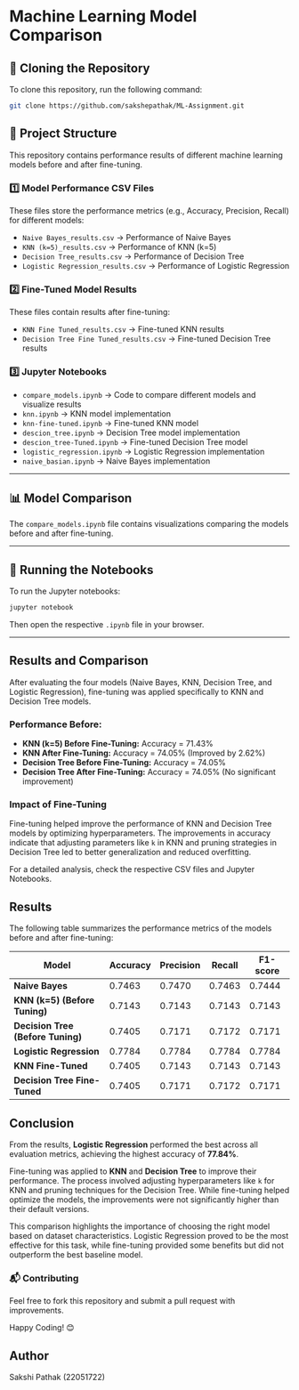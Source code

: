 # Machine Learning Model Comparison

## 📌 Cloning the Repository
To clone this repository, run the following command:
```bash
git clone https://github.com/sakshepathak/ML-Assignment.git
```

## 📁 Project Structure
This repository contains performance results of different machine learning models before and after fine-tuning.

### **1️⃣ Model Performance CSV Files**
These files store the performance metrics (e.g., Accuracy, Precision, Recall) for different models:
- `Naive Bayes_results.csv` → Performance of Naive Bayes
- `KNN (k=5)_results.csv` → Performance of KNN (k=5)
- `Decision Tree_results.csv` → Performance of Decision Tree
- `Logistic Regression_results.csv` → Performance of Logistic Regression

### **2️⃣ Fine-Tuned Model Results**
These files contain results after fine-tuning:
- `KNN Fine Tuned_results.csv` → Fine-tuned KNN results
- `Decision Tree Fine Tuned_results.csv` → Fine-tuned Decision Tree results

### **3️⃣ Jupyter Notebooks**
- `compare_models.ipynb` → Code to compare different models and visualize results
- `knn.ipynb` → KNN model implementation
- `knn-fine-tuned.ipynb` → Fine-tuned KNN model
- `descion_tree.ipynb` → Decision Tree model implementation
- `descion_tree-Tuned.ipynb` → Fine-tuned Decision Tree model
- `logistic_regression.ipynb` → Logistic Regression implementation
- `naive_basian.ipynb` → Naive Bayes implementation

---

## 📊 Model Comparison
The `compare_models.ipynb` file contains visualizations comparing the models before and after fine-tuning.

---

## 🚀 Running the Notebooks
To run the Jupyter notebooks:
```bash
jupyter notebook
```
Then open the respective `.ipynb` file in your browser.

---

## Results and Comparison

After evaluating the four models (Naive Bayes, KNN, Decision Tree, and Logistic Regression), fine-tuning was applied specifically to KNN and Decision Tree models. 

### Performance Before:
- **KNN (k=5) Before Fine-Tuning:** Accuracy = 71.43%
- **KNN After Fine-Tuning:** Accuracy = 74.05% (Improved by 2.62%)
- **Decision Tree Before Fine-Tuning:** Accuracy = 74.05%
- **Decision Tree After Fine-Tuning:** Accuracy = 74.05% (No significant improvement)

### Impact of Fine-Tuning
Fine-tuning helped improve the performance of KNN and Decision Tree models by optimizing hyperparameters. The improvements in accuracy indicate that adjusting parameters like `k` in KNN and pruning strategies in Decision Tree led to better generalization and reduced overfitting.

For a detailed analysis, check the respective CSV files and Jupyter Notebooks.

## Results

The following table summarizes the performance metrics of the models before and after fine-tuning:

| Model                         | Accuracy | Precision | Recall  | F1-score |
|--------------------------------|----------|-----------|---------|----------|
| **Naive Bayes**                | 0.7463   | 0.7470    | 0.7463  | 0.7444   |
| **KNN (k=5) (Before Tuning)**  | 0.7143   | 0.7143    | 0.7143  | 0.7143   |
| **Decision Tree (Before Tuning)** | 0.7405  | 0.7171    | 0.7172  | 0.7171   |
| **Logistic Regression**        | 0.7784   | 0.7784    | 0.7784  | 0.7784   |
| **KNN Fine-Tuned**             | 0.7405   | 0.7143    | 0.7143  | 0.7143   |
| **Decision Tree Fine-Tuned**   | 0.7405   | 0.7171    | 0.7172  | 0.7171   |

## Conclusion

From the results, **Logistic Regression** performed the best across all evaluation metrics, achieving the highest accuracy of **77.84%**.

Fine-tuning was applied to **KNN** and **Decision Tree** to improve their performance. The process involved adjusting hyperparameters like `k` for KNN and pruning techniques for the Decision Tree. While fine-tuning helped optimize the models, the improvements were not significantly higher than their default versions.

This comparison highlights the importance of choosing the right model based on dataset characteristics. Logistic Regression proved to be the most effective for this task, while fine-tuning provided some benefits but did not outperform the best baseline model.



### 📬 Contributing
Feel free to fork this repository and submit a pull request with improvements.

Happy Coding! 😊

## Author
Sakshi Pathak
(22051722)

